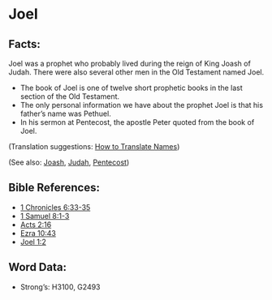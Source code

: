 # Joel

## Facts:

Joel was a prophet who probably lived during the reign of King Joash of Judah. There were also several other men in the Old Testament named Joel.

* The book of Joel is one of twelve short prophetic books in the last section of the Old Testament.
* The only personal information we have about the prophet Joel is that his father’s name was Pethuel.
* In his sermon at Pentecost, the apostle Peter quoted from the book of Joel.

(Translation suggestions: [How to Translate Names](../../translate/translate-names))

(See also: [Joash](../names/joash.md), [Judah](../names/kingdomofjudah.md), [Pentecost](../kt/pentecost.md))

## Bible References:

* [1 Chronicles 6:33-35](rc://en/tn/help/1ch/06/33)
* [1 Samuel 8:1-3](rc://en/tn/help/1sa/08/01)
* [Acts 2:16](rc://en/tn/help/act/02/16)
* [Ezra 10:43](rc://en/tn/help/ezr/10/43)
* [Joel 1:2](rc://en/tn/help/jol/01/02)

## Word Data:

* Strong’s: H3100, G2493
